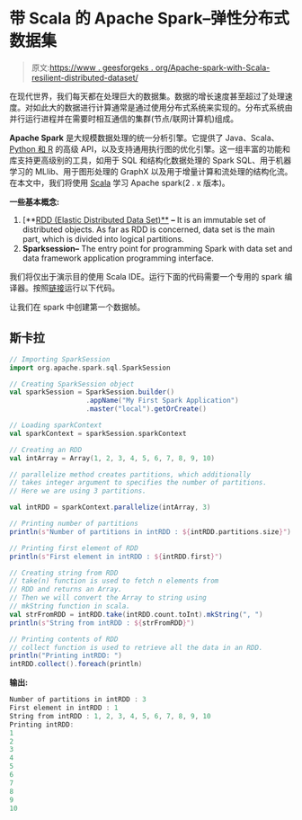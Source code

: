 # 带 Scala 的 Apache Spark–弹性分布式数据集

> 原文:[https://www . geesforgeks . org/Apache-spark-with-Scala-resilient-distributed-dataset/](https://www.geeksforgeeks.org/apache-spark-with-scala-resilient-distributed-dataset/)

在现代世界，我们每天都在处理巨大的数据集。数据的增长速度甚至超过了处理速度。对如此大的数据进行计算通常是通过使用分布式系统来实现的。分布式系统由并行运行进程并在需要时相互通信的集群(节点/联网计算机)组成。

**Apache Spark** 是大规模数据处理的统一分析引擎。它提供了 Java、Scala、 [Python 和 R](https://www.geeksforgeeks.org/r-vs-python-datascience/) 的高级 API，以及支持通用执行图的优化引擎。这一组丰富的功能和库支持更高级别的工具，如用于 SQL 和结构化数据处理的 Spark SQL、用于机器学习的 MLlib、用于图形处理的 GraphX 以及用于增量计算和流处理的结构化流。在本文中，我们将使用 [Scala](https://www.geeksforgeeks.org/scala-programming-language/) 学习 Apache spark(2 . x 版本)。

**一些基本概念:**

1.  [**[RDD (Elastic Distributed Data Set)**](https://www.geeksforgeeks.org/introduction-pyspark-distributed-computing-apache-spark/) **–** It is an immutable set of distributed objects. As far as RDD is concerned, data set is the main part, which is divided into logical partitions.
2.  **Sparksession–** The entry point for programming Spark with data set and data framework application programming interface.

我们将仅出于演示目的使用 Scala IDE。运行下面的代码需要一个专用的 spark 编译器。按照[链接](https://cloud.google.com/dataproc/docs/tutorials/spark-scala)运行以下代码。

让我们在 spark 中创建第一个数据帧。

## 斯卡拉

```scala
// Importing SparkSession
import org.apache.spark.sql.SparkSession

// Creating SparkSession object
val sparkSession = SparkSession.builder()
                   .appName("My First Spark Application")
                   .master("local").getOrCreate()

// Loading sparkContext
val sparkContext = sparkSession.sparkContext

// Creating an RDD
val intArray = Array(1, 2, 3, 4, 5, 6, 7, 8, 9, 10)

// parallelize method creates partitions, which additionally
// takes integer argument to specifies the number of partitions.
// Here we are using 3 partitions.

val intRDD = sparkContext.parallelize(intArray, 3)

// Printing number of partitions
println(s"Number of partitions in intRDD : ${intRDD.partitions.size}")

// Printing first element of RDD
println(s"First element in intRDD : ${intRDD.first}")

// Creating string from RDD
// take(n) function is used to fetch n elements from
// RDD and returns an Array.
// Then we will convert the Array to string using
// mkString function in scala.
val strFromRDD = intRDD.take(intRDD.count.toInt).mkString(", ")
println(s"String from intRDD : ${strFromRDD}")

// Printing contents of RDD
// collect function is used to retrieve all the data in an RDD.
println("Printing intRDD: ")
intRDD.collect().foreach(println)
```

**输出:**

```scala
Number of partitions in intRDD : 3
First element in intRDD : 1
String from intRDD : 1, 2, 3, 4, 5, 6, 7, 8, 9, 10
Printing intRDD: 
1
2
3
4
5
6
7
8
9
10
```